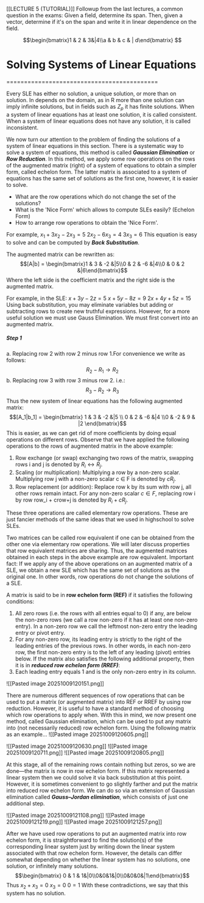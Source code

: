 [[LECTURE 5 (TUTORIAL)]]
Followup from the last lectures, a common question in the exams:
Given a field, determine its span.
Then, given a vector, determine if it's on the span and write it in linear dependence on the field.

$$\begin{bmatrix}1 & 2 & 3&|4\\a & b & c & | d\end{bmatrix} $$

# Solving Systems of Linear Equations
===========================================

Every SLE has either no solution, a unique solution, or more than on solution.
In depends on the domain, as in R more than one solution can imply infinite solutions, but in fields such as $Z_p$ it has finite solutions.
When a system of linear equations has at least one solution, it is called consistent.
When a system of linear equations does not have any solution, it is called inconsistent.

We now turn our attention to the problem of finding the solutions of a system of linear equations in this section. There is a systematic way to solve a system of equations, this method is called ***Gaussian Elimination*** or ***Row Reduction***.
In this method, we apply some row operations on the rows of the augmented matrix (right) of a system of equations to obtain a simpler form, called echelon form.
The latter matrix is associated to a system of equations has the same set of solutions as the first one, however, it is easier to solve.

- What are the row operations which do not change the set of the solutions?
- What is the 'Nice Form' which allows to compute SLEs easily? (Echelon Form)
- How to arrange row operations to obtain the 'Nice Form'.

For example,
$x_1 + 3x_2 -2x_3 = 5$
$2x_2 - 6x_3 = 4$
$3x_3 = 6$
This equation is easy to solve and can be computed by ***Back Substitution***. 

The augmented matrix can be rewritten as:
$$[A|b] = \begin{bmatrix}1 & 3 & -2 &|5\\0 & 2 & -6 &|4\\0 & 0 & 2 &|6\end{bmatrix}$$
Where the left side is the coefficient matrix and the right side is the augmented matrix.

For example, in the SLE:
$x + 3y -2z = 5$
$x + 5y -8z = 9$
$2x + 4y + 5z = 15$
Using back substitution, you may eliminate variables but adding or subtracting rows to create new truthful expressions. However, for a more useful solution we must use Gauss Elimination.
We must first convert into an augmented matrix.

##### Step 1
a. Replacing row 2 with row 2 minus row 1.For convenience we write as follows:
$$R_2 - R_1 \rightarrow R_2$$
b. Replacing row 3 with row 3 minus row 2. i.e.:
$$R_3 - R_2 \rightarrow R_3$$
Thus the new system of linear equations has the following augmented matrix:
$$[A_1|b_1] = \begin{bmatrix} 1 & 3 & -2 &|5 \\ 0 & 2 & -6 &|4 \\0 & -2 & 9 & |2 \end{bmatrix}$$
This is easier, as we can get rid of more coefficients by doing equal operations on different rows.
Observe that we have applied the following operations to the rows of augmented matrix in the above example:
1. Row exchange (or swap) exchanging two rows of the matrix, swapping rows i and j is denoted by $R_i \leftrightarrow R_j$.
2. Scaling (or multiplication): Multiplying a row by a non-zero scalar. Multiplying row j with a non-zero scalar c $\in$ F is denoted by $cR_j$.  
3. Row replacement (or addition): Replace row k by its sum with row j, all other rows remain intact. For any non-zero scalar $c \in F$, replacing row i by row row_i + crow+j is denoted by $R_i + cR_j$.

These three operations are called elementary row operations.
These are just fancier methods of the same ideas that we used in highschool to solve SLEs.


Two matrices can be called row equivalent if one can be obtained from the other one via elementary row operations. 
We will later discuss properties that row equivalent matrices are sharing.
Thus, the augmented matrices obtained in each steps in the above example are row equivalent.
Important fact: If we apply any of the above operations on an augmented matrix of a SLE, we obtain a new SLE which has the same set of solutions as the original one. In other words, row operations do not change the solutions of a SLE.

A matrix is said to be in **row echelon form (REF)** if it satisfies the following conditions:
1. All zero rows (i.e. the rows with all entries equal to 0) if any, are below the non-zero rows (we call a row non-zero if it has at least one non-zero entry).
In a non-zero row we call the leftmost non-zero entry the leading entry or pivot entry.
2. For any non-zero row, its leading entry is strictly to the right of the leading entries of the previous rows. In other words, in each non-zero row, the first non-zero entry is to the left of any leading (pivot) entries below.
If the matrix also satisfies the following additional property, 
then it is in ***reduced row echelon form (RREF)***:
3. Each leading entry equals 1 and is the only non-zero entry in its column.


![[Pasted image 20251009120151.png]]



There are numerous different sequences of row operations that can be used to put a matrix (or augmented matrix) into REF or RREF by using row reduction.
However, it is useful to have a standard method of choosing which row operations to apply when. With this in mind, we now present one method, called Gaussian elimination, which 
can be used to put any matrix into (not necessarily reduced) row echelon form.
Using the following matrix as an example...
![[Pasted image 20251009120605.png]]

![[Pasted image 20251009120630.png]]
![[Pasted image 20251009120711.png]]
![[Pasted image 20251009120805.png]]

At this stage, all of the remaining rows contain nothing but zeros, so we are
done—the matrix is now in row echelon form.
If this matrix represented a linear system then we could solve it via back
substitution at this point. 
However, it is sometimes convenient to go slightly farther and put the matrix into reduced row echelon form.
We can do so via an extension of Gaussian elimination called ***Gauss–Jordan elimination***, which consists of just one additional step.

![[Pasted image 20251009121108.png]]
![[Pasted image 20251009121219.png]]
![[Pasted image 20251009121257.png]]

After we have used row operations to put an augmented matrix into row echelon form, it is straightforward to find the solution(s) of the corresponding linear system just by writing down the linear system associated with that row echelon form.
However, the details can differ somewhat depending on whether the linear system has no solutions, one solution, or infinitely many solutions.
$$\begin{bmatrix} 0 & 1 & 1&|0\\0&0&1&|0\\0&0&0&|1\end{bmatrix}$$
Thus
$x_2+x_3=0$
$x_3=0$
$0=1$
With these contradictions, we say that this system has no solution.